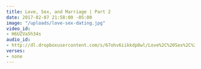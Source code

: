 ```yaml
---
title: Love, Sex, and Marriage | Part 2
date: 2017-02-07 21:58:00 -05:00
image: "/uploads/love-sex-dating.jpg"
video_id:
- H6UZVa5h34s
audio_id:
- http://dl.dropboxusercontent.com/s/67ohv6iikkdp8wl/Love%2C%20Sex%2C%20and%20Marriage%20-%20Part%202%20-%20from%20YouTube.mp3
verses:
- none
---
```


